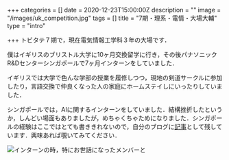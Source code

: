 +++
categories = []
date = 2020-12-23T15:00:00Z
description = ""
image = "/images/uk_competition.jpg"
tags = []
title = "7期・理系・電情・大場大輔"
type = "intro"

+++
トビタテ７期で，現在電気情報工学科３年の大場です．

僕はイギリスのブリストル大学に10ヶ月交換留学に行き，その後パナソニックR&Dセンターシンガポールで7ヶ月インターンをしていました．

イギリスでは大学で色んな学部の授業を履修しつつ，現地の剣道サークルに参加したり，言語交換で仲良くなった人の家庭にホームステイしにいったりしていました．

シンガポールでは，AIに関するインターンをしていました．結構挫折したというか，しんどい場面もありましたが，めちゃくちゃためになりました．シンガポールの経験はここではとても書ききれないので，自分のブログに[記事](https://babarunt.com/panasonic-singapore%E3%81%A7%E3%81%AE%E3%82%A4%E3%83%B3%E3%82%BF%E3%83%BC%E3%83%B3%E3%81%AE%E6%80%9D%E3%81%84%E5%87%BA%ef%bc%91/)として残しています．興味あれば覗いてみてください．

![](/images/obadaisuke2.jpg "インターンの時，特にお世話になったメンバーと")